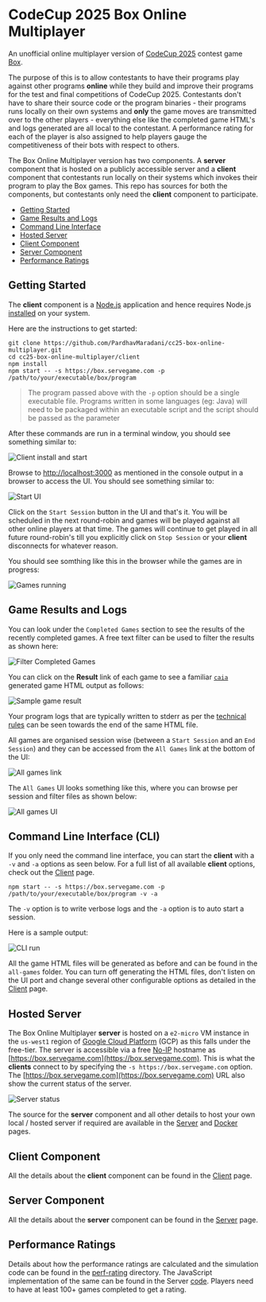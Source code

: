 # CodeCup 2025 Box Online Multiplayer

An unofficial online multiplayer version of [CodeCup 2025](https://www.codecup.nl/intro.php) contest game [Box](https://www.codecup.nl/rules.php).

The purpose of this is to allow contestants to have their programs play against other programs **online** while they build and improve their programs for the test and final competitions of CodeCup 2025.  Contestants don't have to share their source code or the program binaries - their programs runs locally on their own systems and **only** the game moves are transmitted over to the other players - everything else like the completed game HTML's and logs generated are all local to the contestant.  A performance rating for each of the player is also assigned to help players gauge the competitiveness of their bots with respect to others.

The Box Online Multiplayer version has two components.  A **server** component that is hosted on a publicly accessible server and a **client** component that contestants run locally on their systems which invokes their program to play the Box games.  This repo has sources for both the components, but contestants only need the **client** component to participate.

- [Getting Started](#getting-started)
- [Game Results and Logs](#game-results-and-logs)
- [Command Line Interface](#command-line-interface-cli)
- [Hosted Server](#hosted-server)
- [Client Component](#client-component)
- [Server Component](#server-component)
- [Performance Ratings](#performance-ratings)

## Getting Started

The **client** component is a [Node.js](https://nodejs.org/) application and hence requires Node.js [installed](https://nodejs.org/en/download/package-manager) on your system.

Here are the instructions to get started:

```
git clone https://github.com/PardhavMaradani/cc25-box-online-multiplayer.git
cd cc25-box-online-multiplayer/client
npm install
npm start -- -s https://box.servegame.com -p /path/to/your/executable/box/program
```

> The program passed above with the `-p` option should be a single executable file.  Programs written in some languages (eg: Java) will need to be packaged within an executable script and the script should be passed as the parameter

After these commands are run in a terminal window, you should see something similar to:

![Client install and start](images/client-install-and-start.png)

Browse to [http://localhost:3000](http://localhost:3000) as mentioned in the console output in a browser to access the UI.  You should see something similar to:

![Start UI](images/start-ui.png)

Click on the `Start Session` button in the UI and that's it.  You will be scheduled in the next round-robin and games will be played against all other online players at that time.  The games will continue to get played in all future round-robin's till you explicitly click on `Stop Session` or your **client** disconnects for whatever reason.

You should see somthing like this in the browser while the games are in progress:

![Games running](images/games-running.png)

## Game Results and Logs

You can look under the `Completed Games` section to see the results of the recently completed games.  A free text filter can be used to filter the results as shown here:

![Filter Completed Games](images/completed-games-filter.png)

You can click on the **Result** link of each game to see a familiar [`caia`](https://www.codecup.nl/download_caia.php) generated game HTML output as follows:

![Sample game result](images/sample-game-result.png)

Your program logs that are typically written to stderr as per the [technical rules](https://www.codecup.nl/rules_tech.php) can be seen towards the end of the same HTML file.

All games are organised session wise (between a `Start Session` and an `End Session`) and they can be accessed from the `All Games` link at the bottom of the UI:

![All games link](images/all-games-link.png)

The `All Games` UI looks something like this, where you can browse per session and filter files as shown below:

![All games UI](images/all-games-ui.png)

## Command Line Interface (CLI)

If you only need the command line interface, you can start the **client** with a `-v` and `-a` options as seen below.  For a full list of all available **client** options, check out the [Client](client/README.md) page.

```
npm start -- -s https://box.servegame.com -p /path/to/your/executable/box/program -v -a
```

The `-v` option is to write verbose logs and the `-a` option is to auto start a session.

Here is a sample output:

![CLI run](images/cli-run.png)

All the game HTML files will be generated as before and can be found in the `all-games` folder.  You can turn off generating the HTML files, don't listen on the UI port and change several other configurable options as detailed in the [Client](client/README.md) page.

## Hosted Server

The Box Online Multiplayer **server** is hosted on a `e2-micro` VM instance in the `us-west1` region of [Google Cloud Platform](https://cloud.google.com/) (GCP) as this falls under the free-tier.  The server is accessible via a free [No-IP](https://www.noip.com) hostname as [https://box.servegame.com](https://box.servegame.com).  This is what the **clients** connect to by specifying the `-s https://box.servegame.com` option.  The [https://box.servegame.com](https://box.servegame.com) URL also show the current status of the server.

![Server status](images/server-status.png)

The source for the **server** component and all other details to host your own local / hosted server if required are available in the [Server](server/README.md) and [Docker](docker/README.md) pages.

## Client Component

All the details about the **client** component can be found in the [Client](client/README.md) page.

## Server Component

All the details about the **server** component can be found in the [Server](server/README.md) page.

## Performance Ratings

Details about how the performance ratings are calculated and the simulation code can be found in the [perf-rating](server/perf-rating/) directory.  The JavaScript implementation of the same can be found in the Server [code](server/index.js#L177).  Players need to have at least 100+ games completed to get a rating.

